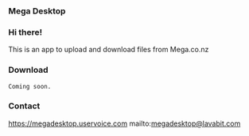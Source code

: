 ### Mega Desktop

### Hi there!
This is an app to upload and download files from Mega.co.nz

### Download
```
Coming soon.
```

### Contact
https://megadesktop.uservoice.com
mailto:megadesktop@lavabit.com
